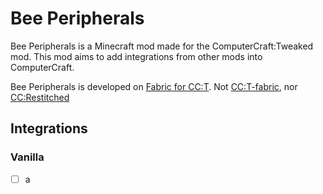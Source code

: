 # Bee Peripherals

Bee Peripherals is a Minecraft mod made for the ComputerCraft:Tweaked mod.
This mod aims to add integrations from other mods into ComputerCraft.

Bee Peripherals is developed on [Fabric for CC:T](https://modrinth.com/mod/cc-tweaked).
Not [CC:T-fabric](https://github.com/JemmaZZ/cc-tweaked-fabric), nor [CC:Restitched](https://modrinth.com/mod/cc-restitched)

## Integrations

### Vanilla

* [ ] a